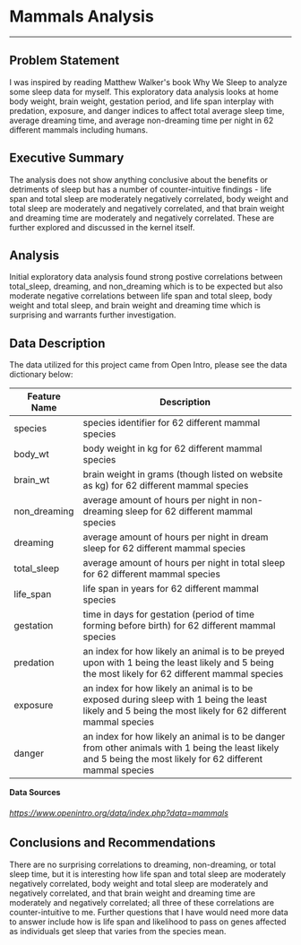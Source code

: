 # Mammals Analysis
---
## Problem Statement
I was inspired by reading Matthew Walker's book Why We Sleep to analyze some sleep data for myself. This exploratory data analysis looks at home body weight, brain weight, gestation period, and life span interplay with predation, exposure, and danger indices to affect total average sleep time, average dreaming time, and average non-dreaming time per night in 62 different mammals including humans.

## Executive Summary
The analysis does not show anything conclusive about the benefits or detriments of sleep but has a number of counter-intuitive findings - life span and total sleep are moderately negatively correlated, body weight and total sleep are moderately and negatively correlated, and that brain weight and dreaming time are moderately and negatively correlated. These are further explored and discussed in the kernel itself.

## Analysis
Initial exploratory data analysis found strong postive correlations between total_sleep, dreaming, and non_dreaming which is to be expected but also moderate negative correlations between life span and total sleep, body weight and total sleep, and brain weight and dreaming time which is surprising and warrants further investigation.

## Data Description
The data utilized for this project came from Open Intro, please see the data dictionary below:

| Feature Name | Description |
|    -----     |   -------   |
| species | species identifier for 62 different mammal species|
| body_wt | body weight in kg for 62 different mammal species |
| brain_wt | brain weight in grams (though listed on website as kg) for 62 different mammal species |
| non_dreaming | average amount of hours per night in non-dreaming sleep for 62 different mammal species |
| dreaming | average amount of hours per night in dream sleep for 62 different mammal species |
| total_sleep | average amount of hours per night in total  sleep for 62 different mammal species |
| life_span | life span in years for 62 different mammal species |
| gestation | time in days for gestation (period of time forming before birth) for 62 different mammal species |
| predation | an index for how likely an animal is to be preyed upon with 1 being the least likely and 5 being the most likely for 62 different mammal species |
| exposure | an index for how likely an animal is to be exposed during sleep with 1 being the least likely and 5 being the most likely for 62 different mammal species |
| danger | an index for how likely an animal is to be danger from other animals with 1 being the least likely and 5 being the most likely for 62 different mammal species |

**Data Sources**
###### https://www.openintro.org/data/index.php?data=mammals

## Conclusions and Recommendations
There are no surprising correlations to dreaming, non-dreaming, or total sleep time, but it is interesting how life span and total sleep are moderately negatively correlated, body weight and total sleep are moderately and negatively correlated, and that brain weight and dreaming time are moderately and negatively correlated; all three of these correlations are counter-intuitive to me. Further questions that I have would need more data to answer include how is life span and likelihood to pass on genes affected as individuals get sleep that varies from the species mean.
